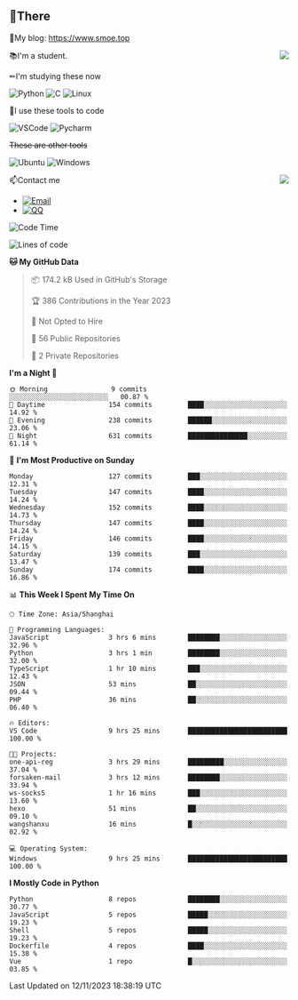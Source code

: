 
## 👏There

📰My blog: https://www.smoe.top

<img align="right" src="https://github-readme-stats.vercel.app/api/top-langs/?username=AkashiCoin"/>


📚I'm a student.

✏I'm studying these now

![Python](https://img.shields.io/badge/-Python-blue?style=flat-square&logo=Python&logoColor=fff)
![C](https://img.shields.io/badge/-C-585858?style=flat-square&logo=C&logoColor=fff)
![Linux](https://img.shields.io/badge/-Linux-black?style=flat-square&logo=Linux&logoColor=fff)

🔨I use these tools to code

![VSCode](https://img.shields.io/badge/-VSCode-blue?style=flat-square&logo=visualstudiocode&logoColor=fff)
![Pycharm](https://img.shields.io/badge/-Pycharm-green?style=flat-square&logo=pycharm&logoColor=fff)

 ~~These are other tools~~

![Ubuntu](https://img.shields.io/badge/-Ubuntu-orange?style=flat-square&logo=Ubuntu&logoColor=fff)
![Windows](https://img.shields.io/badge/-Windows-blue?style=flat-square&logo=Windows&logoColor=fff)

<img align="right" src="https://github-readme-stats.vercel.app/api?username=AkashiCoin" />


📫Contact me

* [![Email](https://img.shields.io/badge/Email-l1040186796@gmail.com-1?style=social&logoColor=fff)](mailto:l1040186796@gmail.com)
* [![QQ](https://img.shields.io/badge/QQ-1040186796-1?style=social&logoColor=fff)](tencent://AddContact/?fromId=45&fromSubId=1&subcmd=all&uin=1040186796&website=www.oicqzone.com)

<!--START_SECTION:waka-->
![Code Time](http://img.shields.io/badge/Code%20Time-980%20hrs%2057%20mins-blue)

![Lines of code](https://img.shields.io/badge/From%20Hello%20World%20I%27ve%20Written-242.3%20thousand%20lines%20of%20code-blue)

**🐱 My GitHub Data** 

> 📦 174.2 kB Used in GitHub's Storage 
 > 
> 🏆 386 Contributions in the Year 2023
 > 
> 🚫 Not Opted to Hire
 > 
> 📜 56 Public Repositories 
 > 
> 🔑 2 Private Repositories 
 > 
**I'm a Night 🦉** 

```text
🌞 Morning                9 commits           ░░░░░░░░░░░░░░░░░░░░░░░░░   00.87 % 
🌆 Daytime                154 commits         ████░░░░░░░░░░░░░░░░░░░░░   14.92 % 
🌃 Evening                238 commits         ██████░░░░░░░░░░░░░░░░░░░   23.06 % 
🌙 Night                  631 commits         ███████████████░░░░░░░░░░   61.14 % 
```
📅 **I'm Most Productive on Sunday** 

```text
Monday                   127 commits         ███░░░░░░░░░░░░░░░░░░░░░░   12.31 % 
Tuesday                  147 commits         ████░░░░░░░░░░░░░░░░░░░░░   14.24 % 
Wednesday                152 commits         ████░░░░░░░░░░░░░░░░░░░░░   14.73 % 
Thursday                 147 commits         ████░░░░░░░░░░░░░░░░░░░░░   14.24 % 
Friday                   146 commits         ████░░░░░░░░░░░░░░░░░░░░░   14.15 % 
Saturday                 139 commits         ███░░░░░░░░░░░░░░░░░░░░░░   13.47 % 
Sunday                   174 commits         ████░░░░░░░░░░░░░░░░░░░░░   16.86 % 
```


📊 **This Week I Spent My Time On** 

```text
🕑︎ Time Zone: Asia/Shanghai

💬 Programming Languages: 
JavaScript               3 hrs 6 mins        ████████░░░░░░░░░░░░░░░░░   32.96 % 
Python                   3 hrs 1 min         ████████░░░░░░░░░░░░░░░░░   32.00 % 
TypeScript               1 hr 10 mins        ███░░░░░░░░░░░░░░░░░░░░░░   12.43 % 
JSON                     53 mins             ██░░░░░░░░░░░░░░░░░░░░░░░   09.44 % 
PHP                      36 mins             ██░░░░░░░░░░░░░░░░░░░░░░░   06.40 % 

🔥 Editors: 
VS Code                  9 hrs 25 mins       █████████████████████████   100.00 % 

🐱‍💻 Projects: 
one-api-reg              3 hrs 29 mins       █████████░░░░░░░░░░░░░░░░   37.04 % 
forsaken-mail            3 hrs 12 mins       ████████░░░░░░░░░░░░░░░░░   33.94 % 
ws-socks5                1 hr 16 mins        ███░░░░░░░░░░░░░░░░░░░░░░   13.60 % 
hexo                     51 mins             ██░░░░░░░░░░░░░░░░░░░░░░░   09.10 % 
wangshanxu               16 mins             █░░░░░░░░░░░░░░░░░░░░░░░░   02.92 % 

💻 Operating System: 
Windows                  9 hrs 25 mins       █████████████████████████   100.00 % 
```

**I Mostly Code in Python** 

```text
Python                   8 repos             ████████░░░░░░░░░░░░░░░░░   30.77 % 
JavaScript               5 repos             █████░░░░░░░░░░░░░░░░░░░░   19.23 % 
Shell                    5 repos             █████░░░░░░░░░░░░░░░░░░░░   19.23 % 
Dockerfile               4 repos             ████░░░░░░░░░░░░░░░░░░░░░   15.38 % 
Vue                      1 repo              █░░░░░░░░░░░░░░░░░░░░░░░░   03.85 % 
```




 Last Updated on 12/11/2023 18:38:19 UTC
<!--END_SECTION:waka-->
